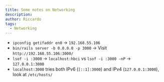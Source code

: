 ```yaml
---
title: Some notes on Networking
description:
author: Riccardo
tags:
  - Networking
---
```


- `ipconfig getifaddr en0` -> `192.168.55.106`
- `bin/rails server -b 0.0.0.0 -p 3000` -> Visit `http://192.168.55.106:3000/`
- `lsof -i :3000` -> `localhost:hbci` vs `lsof -i :3000 -nP` -> `127.0.0.1:3000`
- `localhost:3000` tries both IPv6 (`[::1]:3000`) and IPv4 (`127.0.0.1:3000`), look at `/etc/hosts/`

